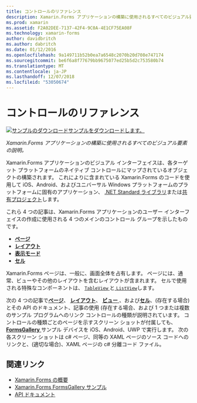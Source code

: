 ```yaml
---
title: コントロールのリファレンス
description: Xamarin.Forms アプリケーションの構築に使用されるすべてのビジュアル要素の説明。 この記事では、Xamarin.Forms アプリケーションのユーザー インターフェイスを構成するコントロールのグループを一覧表示します。
ms.prod: xamarin
ms.assetid: F2A02DEE-7137-42F4-9C0A-4E1CF75EA08F
ms.technology: xamarin-forms
author: davidbritch
ms.author: dabritch
ms.date: 01/12/2016
ms.openlocfilehash: 9a149711b52b0ea7a6548c2070b20d708e747174
ms.sourcegitcommit: be6f6a8f77679bb9675077ed25b5d2c753580b74
ms.translationtype: MT
ms.contentlocale: ja-JP
ms.lasthandoff: 12/07/2018
ms.locfileid: "53050674"
---
```

# <a name="controls-reference"></a>コントロールのリファレンス

[![サンプルのダウンロード](~/media/shared/download.png)サンプルをダウンロードします。](https://developer.xamarin.com/samples/FormsGallery/)

_Xamarin.Forms アプリケーションの構築に使用されるすべてのビジュアル要素の説明。_

Xamarin.Forms アプリケーションのビジュアル インターフェイスは、各ターゲット プラットフォームのネイティブ コントロールにマップされているオブジェクトの構築されます。 これによりに含まれている Xamarin.Forms のコードを使用して iOS、Android、およびユニバーサル Windows プラットフォームのプラットフォームに固有のアプリケーション、 [.NET Standard ライブラリ](~/cross-platform/app-fundamentals/net-standard.md)または[共有プロジェクト](~/cross-platform/app-fundamentals/shared-projects.md)します。

これら 4 つの記事は、Xamarin.Forms アプリケーションのユーザー インターフェイスの作成に使用される 4 つのメインのコントロール グループを示したものです。

- [**ページ**](pages.md)
- [**レイアウト**](layouts.md)
- [**表示モード**](views.md)
- [**セル**](cells.md)

Xamarin.Forms ページは、一般に、画面全体を占有します。 ページには、通常、ビューやその他のレイアウトを含むレイアウトが含まれます。 セルで使用される特殊なコンポーネントは、 [ `TableView` ](views.md#tableView)と[ `ListView`](views.md#listView)します。

次の 4 つの記事で[**ページ**](pages.md)、 [**レイアウト**](layouts.md)、 [**ビュー** ](views.md)、および[**セル**](cells.md)、(存在する場合) とその API のドキュメント、記事の使用 (存在する場合、および 1 つまたは複数のサンプル プログラムへのリンク コントロールの種類が説明されています。 コントロールの種類ごとのページを示すスクリーン ショットが付属しても、 [ **FormsGallery** ](https://developer.xamarin.com/samples/FormsGallery/)サンプル デバイスを iOS、Android、UWP で実行します。 次の各スクリーン ショットは c# ページ、同等の XAML ページのソース コードへのリンクと、(適切な場合)、XAML ページの c# 分離コード ファイル。

## <a name="related-links"></a>関連リンク

- [Xamarin.Forms の概要](~/xamarin-forms/get-started/introduction-to-xamarin-forms.md)
- [Xamarin.Forms FormsGallery サンプル](https://developer.xamarin.com/samples/FormsGallery/)
- [API ドキュメント](https://docs.microsoft.com/dotnet/api/xamarin.forms?view=xamarin-forms)

